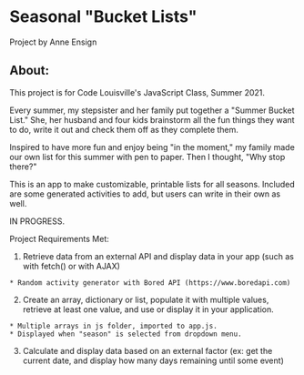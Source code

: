 # Seasonal "Bucket Lists"
Project by Anne Ensign

## About:
This project is for Code Louisville's JavaScript Class, Summer 2021.

Every summer, my stepsister and her family put together a "Summer Bucket List." She, her husband and four kids brainstorm all the fun things they want to do, write it out and check them off as they complete them. 

Inspired to have more fun and enjoy being "in the moment," my family made our own list for this summer with pen to paper. Then I thought, "Why stop there?"

This is an app to make customizable, printable lists for all seasons. Included are some generated activities to add, but users can write in their own as well. 

IN PROGRESS.

Project Requirements Met:
  1. Retrieve data from an external API and display data in your app (such as with fetch() or with AJAX) 
   
    * Random activity generator with Bored API (https://www.boredapi.com) 
  
  2. Create an array, dictionary or list, populate it with multiple values, retrieve at least one value, and use or display it in your application.
   
    * Multiple arrays in js folder, imported to app.js.
    * Displayed when "season" is selected from dropdown menu.
  
  3. Calculate and display data based on an external factor (ex: get the current date, and display how many days remaining until some event)